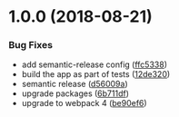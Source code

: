 # 1.0.0 (2018-08-21)


### Bug Fixes

* add semantic-release config ([ffc5338](https://github.com/mike-works/vscode-fundamentals/commit/ffc5338))
* build the app as part of tests ([12de320](https://github.com/mike-works/vscode-fundamentals/commit/12de320))
* semantic release ([d56009a](https://github.com/mike-works/vscode-fundamentals/commit/d56009a))
* upgrade packages ([6b711df](https://github.com/mike-works/vscode-fundamentals/commit/6b711df))
* upgrade to webpack 4 ([be90ef6](https://github.com/mike-works/vscode-fundamentals/commit/be90ef6))
